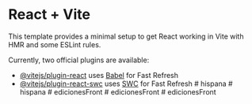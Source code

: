 # React + Vite

This template provides a minimal setup to get React working in Vite with HMR and some ESLint rules.

Currently, two official plugins are available:

- [@vitejs/plugin-react](https://github.com/vitejs/vite-plugin-react/blob/main/packages/plugin-react/README.md) uses [Babel](https://babeljs.io/) for Fast Refresh
- [@vitejs/plugin-react-swc](https://github.com/vitejs/vite-plugin-react-swc) uses [SWC](https://swc.rs/) for Fast Refresh
#   h i s p a n a  
 #   h i s p a n a  
 #   e d i c i o n e s F r o n t  
 #   e d i c i o n e s F r o n t  
 #   e d i c i o n e s F r o n t  
 
